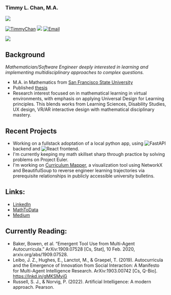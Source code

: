 ### Timmy L. Chan, M.A.
<a href="https://timmychan.github.io/euler-problemset-sage/#/"><img src="https://projecteuler.net/profile/timmychan.png" /></a>


<a href="https://github.com/TimmyChan"><img src="https://komarev.com/ghpvc/?username=TimmyChan&color=brightgreen" alt="TimmyChan" /></a>
<a href="https://github.com/TimmyChan?tab=followers"><img src="https://img.shields.io/github/followers/TimmyChan"></a>
<a href="mailto:mathtodata@gmail.com"><img src="https://img.shields.io/badge/Email-mathtodata@gmail.com-brightgreen" alt="Email" /></a>

<div>
  <img src="https://github-readme-stats.vercel.app/api/top-langs/?username=TimmyChan&layout=compact" />
</div>

## Background
_Mathematician/Software Engineer deeply interested in learning and implementing multidisciplinary approaches to complex questions._

- M.A. in Mathematics from [San Francisco State University](http://math.sfsu.edu/)
- Published [thesis](https://scholarworks.calstate.edu/concern/theses/vm40xt32d)
- Research interest focused on in mathematical learning in virtual environments, with emphasis on applying Universal Design for Learning principles. This blends works from Learning Sciences, Disability Studies, UX design, VR/AR interactive design with mathematical disciplinary mastery. 

## Recent Projects
- Working on a fullstack adoptation of a local python app, using ![FastAPI](https://img.shields.io/badge/FastAPI-005571?style=for-the-badge&logo=fastapi) backend and ![React](https://img.shields.io/badge/react-%2320232a.svg?style=for-the-badge&logo=react&logoColor=%2361DAFB) frontend.
- I'm currently keeping my math skillset sharp through practice by solving problems on Project Euler. 
- I'm working on [Curriculum Mapper](https://www.github.com/timmychan/curriculummapper), a visualization tool using NetworkX and BeautifulSoup to reverse engineer learning trajectories via prerequisite relationships in publicly accessible university bulletins. 

## Links:
- [LinkedIn](https://www.linkedin.com/in/timmy-l-chan)
- [MathToData](https://www.mathtodata.com/)
- [Medium](https://mathtodata.medium.com/)

## Currently Reading:
- Baker, Bowen, et al. “Emergent Tool Use from Multi-Agent Autocurricula.” ArXiv:1909.07528 [Cs, Stat], 10 Feb. 2020, arxiv.org/abs/1909.07528.
- Leibo, J. Z., Hughes, E., Lanctot, M., & Graepel, T. (2019). Autocurricula and the Emergence of Innovation from Social Interaction: A Manifesto for Multi-Agent Intelligence Research. ArXiv:1903.00742 [Cs, Q-Bio]. https://lnkd.in/gMKSMyiG
- Russell, S. J., & Norvig, P. (2022). Artificial Intelligence: A modern approach. Pearson.
